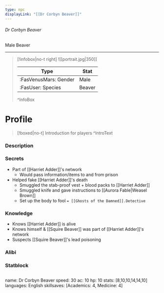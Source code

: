 ```yaml
---
type: npc
displayLink: "[[Dr Corbyn Beaver]]"
---
```


###### Dr Corbyn Beaver
<span class="sub2">Male Beaver </span>
___

> [!infobox|no-t right]
> ![[portrait.jpg|350]]
>
> | Type | Stat |
> | ---- | ---- |
> | :FasVenusMars: Gender | Male |
> | :FasUser: Species | Beaver |
>^InfoBox

# Profile

> [!boxed|no-t]
> Introduction for players
>^IntroText

### Description


### Secrets
- Part of [[Harriet Adder]]'s network
	- Would pass information/items to and from prison
- Helped fake [[Harriet Adder]]'s death
	- Smuggled the stab-proof vest + blood packs to [[Harriet Adder]]
	- Smuggled knife and gave instructions to [[Aurora Fable|Weasel Brown]]
	- Set up the body to fool `= [[Ghosts of the Damned]].Detective`

### Knowledge
- Knows [[Harriet Adder]] is alive
- Knows himself & [[Squire Beaver]] was part of [[Harriet Adder]]'s network
- Suspects [[Squire Beaver]]'s lead poisoning

### Alibi 


### Statblock
>```statblock
name: Dr Corbyn Beaver
speed: 30
ac: 10
hp: 10
stats: [8,10,10,14,14,10]
languages: English
skillsaves: [Academics: 4, Medicine: 4]